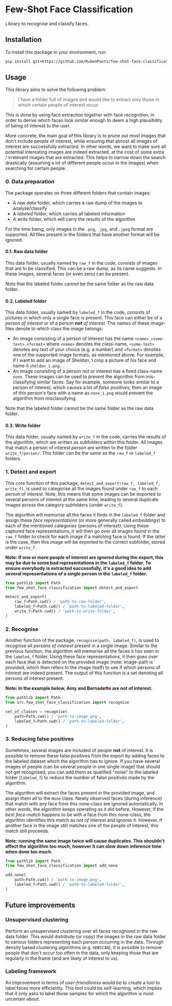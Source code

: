 # Few-Shot Face Classification

Library to recognise and classify faces.

## Installation

To install this package in your environment, run:

```bash
pip install git+https://github.com/RubenPants/few-shot-face-classification.git
```



## Usage

This library aims to solve the following problem: 
> I have a folder full of images and would like to extract only those in which certain people of interest occur

This is done by using face extraction together with face recognition, in order to derive which faces look similar enough to deem a high plausibility of being of interest to the user.

More concrete, the main goal of this library is to prune out most images that don't include people of interest, while ensuring that almost all images of interest are successfully extracted. 
In other words, we want to make sure all potential interesting images are indeed extracted, at the cost of some extra / irrelevant images that are extracted. This helps to narrow down the search drastically (assuming a lot of different people occur in the images) when searching for certain people.


### 0. Data preparation

The package operates on three different folders that contain images:
- A *raw data* folder, which carries a raw dump of the images to analyse/classify
- A *labeled* folder, which carries all labeled information
- A *write* folder, which will carry the results of the algorithm

For the time being, only images in the `.png`, `.jpg`, and `.jpeg` format are supported. All files present in the folders that have another format will be ignored.

#### 0.1. Raw data folder

This data folder, usually named by `raw_f` in the code, consists of images that are to be classified. 
This can be a raw dump, as its name suggests.
In these images, several faces (or even zero) can be present.

Note that the labeled folder cannot be the same folder as the raw data folder.

#### 0.2. Labeled folder

This data folder, usually named by `labeled_f` in the code, consists of pictures in which only a single face is present.
This face can either be of a *person of interest* or of a *person **not** of interest*.
The names of these image-files denote to which class the image belongs:
- An image consisting of a person of interest has the name `<name>_<some-text>.<format>` where `<name>` denotes the class-name, `<some-text>` denotes any text of your choice (e.g. a number) and `<format>` denotes one of the supported image formats, as mentioned above. For example, if I want to add an image of *Sheldon*, I crop a picture of his face and name it `sheldon_1.png`.
- An image consisting of a person not or interest has a fixed class-name `none`. These images can be used to prevent the algorithm from mis-classifying similar faces. Say for example, someone looks similar to a person of interest, which causes a lot of *false positives*, then an image of this person's face with a name as `none_1.png` would prevent the algorithm from misclassifying.

Note that the labeled folder cannot be the same folder as the raw data folder.

#### 0.3. Write folder

This data folder, usually named by `write_f` in the code, carries the results of the algorithm, which are written as subfolders within this folder.
All images that match a person of interest *person* are written to the folder `write_f/person/`.
This folder can be the same as the `raw_f` or `labeled_f` folders.

### 1. Detect and export

This core function of this package, `detect_and_export(raw_f, labeled_f, write_f)`, is used to categorise all the images found under `raw_f` to each person of interest. Note, this means that some images can be exported to several persons of interest at the same time, leading to several duplicate images across the category subfolders (under `write_f`).

The algorithm will memorise all the faces it finds in the `labeled_f` folder and assign these *face representations* (or more generally called *embeddings*) to each of the mentioned categories (persons of interest). Using these captured face representations, it will then go over all images found in the `raw_f` folder to check for each image if a matching face is found. If the latter is the case, then this image will be exported to the correct subfolder, stored under `write_f`.

**Note: If one or more people of interest are ignored during the export, this may be due to some bad representations in the `labeled_f` folder. To ensure everybody is extracted successfully, it's a good idea to add several representations of a single person in the `labeled_f` folder.**

```python
from pathlib import Path
from few_shot_face_classification import detect_and_export

detect_and_export(
    raw_f=Path.cwd() / 'path-to-raw-folder',
    labeled_f=Path.cwd() / 'path-to-labeled-folder',
    write_f=Path.cwd() / 'path-to-write-folder',
)
```


### 2. Recognise

Another function of the package, `recognise(path, labeled_f)`, is used to recognise all *persons of interest* present in a single image. Similar to the previous function, the algorithm will memorise all the faces it has seen in the `labeled_f` folder. Using these face representations, it then goes over each face that is detected on the provided image (note: image-path is provided, which then refers to the image itself) to see if which persons of interest are indeed present. The output of this function is a set denoting all persons of interest present.

**Note: In the example below, Amy and Bernadette are not of interest.**

```python
from pathlib import Path
from src.few_shot_face_classification import recognise

set_of_classes = recognise(
    path=Path.cwd() / 'path-to-image.png',
    labeled_f=Path.cwd() / 'path-to-labeled-folder',
)
```


### 3. Reducing false positives

Sometimes, several images are included of people **not** of interest. It is possible to remove these false positives from the export by adding faces to the labeled dataset which the algorithm has to ignore. If you have several images of people (can be several people in one single image) that should not get recognised, you can add them as qualified "noise" to the labeled folder (`labeled_f`) to reduce the number of false positives made by the algorithm.

The algorithm will extract the faces present in the provided image, and assign them all to the `None` class. Newly observed faces (during inference) that match with any face from this none-class are ignored automatically. In other words, the algorithm keeps operating as it did before. However, if the *best face-match* happens to be with a face from this none-class, the algorithm identifies this match as *not of interest* and ignores it. However, if another face in the image still matches one of the people of interest, this match still proceeds.

**Note: running the same image twice will cause duplicates. This shouldn't affect the algorithm too much, however it can slow down inference time when done too much.**

```python
from pathlib import Path
from few_shot_face_classification import add_none

add_none(
    path=Path.cwd() / 'path-to-image.png',
    labeled_f=Path.cwd() / 'path-to-labeled-folder',
)
```


## Future improvements

### Unsupervised clustering

Perform an unsupervised clustering over all faces recognised in the raw data folder. 
This would distribute (or copy) the images in the raw data folder to various folders representing each person occurring in the data.
Through density based clustering algorithms (e.g. `HDBSCAN`), it is possible to remove people that don't occur too often in the data, only keeping those that are regularly in the frame (and are likely of interest to us).


### Labeling framework

An improvement in terms of *user-friendliness* would be to create a tool to label faces more efficiently.
This tool could be self-learning, which implies that it only asks to label those samples for which the algorithm is most uncertain about.
